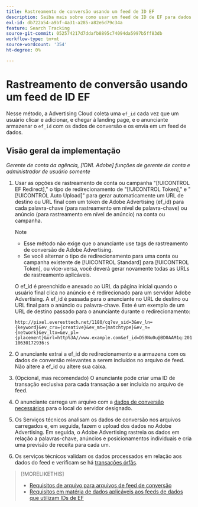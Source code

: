 ```yaml
---
title: Rastreamento de conversão usando um feed de ID EF
description: Saiba mais sobre como usar um feed de ID de EF para dados de rastreamento de conversão.
exl-id: db722a54-a9bf-4a31-a285-a82e6d79c34a
feature: Search Tracking
source-git-commit: 052574217d7ddafb8895c74094da5997b5ff83db
workflow-type: tm+mt
source-wordcount: '354'
ht-degree: 0%

---
```


# Rastreamento de conversão usando um feed de ID EF

Nesse método, a Advertising Cloud coleta uma `ef_id` cada vez que um usuário clicar e adicionar, e chegar à landing page, e o anunciante armazenar o `ef_id` com os dados de conversão e os envia em um feed de dados.

## Visão geral da implementação

*Gerente de conta da agência, [!DNL Adobe] funções de gerente de conta e administrador de usuário somente*

1. Usar as opções de rastreamento de conta ou campanha &quot;[!UICONTROL EF Redirect],&quot; o tipo de redirecionamento de &quot;[!UICONTROL Token],&quot; e &quot;[!UICONTROL Auto Upload]&quot; para gerar automaticamente um URL de destino ou URL final com um token de Adobe Advertising (ef_id) para cada palavra-chave (para rastreamento em nível de palavra-chave) ou anúncio (para rastreamento em nível de anúncio) na conta ou campanha.

   >[!NOTE]
   >* Esse método não exige que o anunciante use tags de rastreamento de conversão de Adobe Advertising.
   >* Se você alternar o tipo de redirecionamento para uma conta ou campanha existente de [!UICONTROL Standard] para [!UICONTROL Token], ou vice-versa, você deverá gerar novamente todas as URLs de rastreamento aplicáveis.

   O ef_id é preenchido e anexado ao URL da página inicial quando o usuário final clica no anúncio e é redirecionado para um servidor Adobe Advertising. A ef_id é passada para o anunciante no URL de destino ou URL final para o anúncio ou palavra-chave. Este é um exemplo de um URL de destino passado para o anunciante durante o redirecionamento:

   `http://pixel.everesttech.net/1180/cq?ev_sid=3&ev_ln={keyword}&ev_crx={creative}&ev_mt={matchtype}&ev_n={network}&ev_ltx=&ev_pl={placement}&url=http%3A//www.example.com&ef_id=D59Nu0u@BD0AAM1q:20110630172936:s`

1. O anunciante extrai a ef_id do redirecionamento e a armazena com os dados de conversão relevantes a serem incluídos no arquivo de feed. Não altere a ef_id ou altere sua caixa.

1. (Opcional, mas recomendado) O anunciante pode criar uma ID de transação exclusiva para cada transação a ser incluída no arquivo de feed.

1. O anunciante carrega um arquivo com a [dados de conversão necessários](/help/search-social-commerce/tracking/feed-ef-id-data-requirements.md) para o local do servidor designado.

1. Os Serviços técnicos analisam os dados de conversão nos arquivos carregados e, em seguida, fazem o upload dos dados no Adobe Advertising. Em seguida, o Adobe Advertising rastreia os dados em relação a palavras-chave, anúncios e posicionamentos individuais e cria uma previsão de receita para cada um.

1. Os serviços técnicos validam os dados processados em relação aos dados do feed e verificam se há [transações órfãs](/help/search-social-commerce/glossary.md#o-p).

>[!MORELIKETHIS]
>
>* [Requisitos de arquivo para arquivos de feed de conversão](feed-file-requirements.md)
>* [Requisitos em matéria de dados aplicáveis aos feeds de dados que utilizam IDs de EF](/help/search-social-commerce/tracking/feed-ef-id-data-requirements.md)

